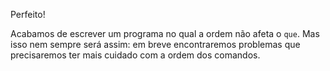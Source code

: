 Perfeito!

Acabamos de escrever um programa no qual a ordem não afeta o `que`. Mas isso nem sempre será assim: em breve encontraremos problemas que precisaremos ter mais cuidado com a ordem dos comandos.